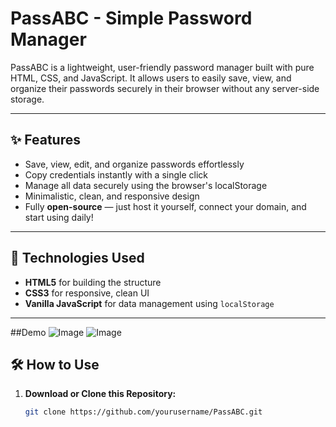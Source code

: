 # PassABC - Simple Password Manager

PassABC is a lightweight, user-friendly password manager built with pure HTML, CSS, and JavaScript. It allows users to easily save, view, and organize their passwords securely in their browser without any server-side storage.

---

## ✨ Features

- Save, view, edit, and organize passwords effortlessly
- Copy credentials instantly with a single click
- Manage all data securely using the browser's localStorage
- Minimalistic, clean, and responsive design
- Fully **open-source** — just host it yourself, connect your domain, and start using daily!

---

## 🚀 Technologies Used

- **HTML5** for building the structure
- **CSS3** for responsive, clean UI
- **Vanilla JavaScript** for data management using `localStorage`

---

##Demo
![Image](https://github.com/user-attachments/assets/abb37537-8387-4a5b-b819-fc54e9db9f1c)
![Image](https://github.com/user-attachments/assets/02c24222-0d30-4702-a449-bc011325a54a)

## 🛠️ How to Use

1. **Download or Clone this Repository:**
   ```bash
   git clone https://github.com/yourusername/PassABC.git
